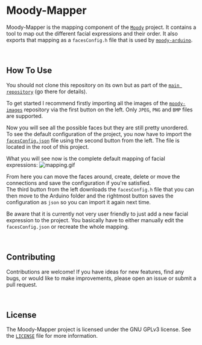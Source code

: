 # Moody-Mapper

Moody-Mapper is the mapping component of the [`Moody`](https://github.com/tsomic/moody) project. It contains a tool to map out the different facial expressions and their order. It also exports that mapping as a `facesConfig.h` file that is used by [`moody-arduino`](https://github.com/tsomic/moody-arduino).

<br/>

## How To Use

You should not clone this repository on its own but as part of the [`main repository`](https://github.com/tsomic/moody) (go there for details).

<!-- To use this tool, open the [`index.html`](https://github.com/tsomic/moody-mapper/blob/main/src/index.html) in any browser. -->

To get started I recommend firstly importing all the images of the [`moody-images`](https://github.com/tsomic/moody-images) repository via the first button on the left. Only `JPEG`, `PNG` and `BMP` files are supported.

Now you will see all the possible faces but they are still pretty unordered.  
To see the default configuration of the project, you now have to import the [`facesConfig.json`](https://github.com/tsomic/moody-mapper/blob/main/facesConfig.json) file using the second button from the left. The file is located in the root of this project.

What you will see now is the complete default mapping of facial expressions:
![mapping.gif](https://raw.githubusercontent.com/tsomic/moody/main/assets/mapping.gif)

From here you can move the faces around, create, delete or move the connections and save the configuration if you're satisfied.  
The third button from the left downloads the `facesConfig.h` file that you can then move to the Arduino folder and the rightmost button saves the configuration as `json` so you can import it again next time.

Be aware that it is currently not very user friendly to just add a new facial expression to the project. You basically have to either manually edit the `facesConfig.json` or recreate the whole mapping.

<br/>

## Contributing

Contributions are welcome! If you have ideas for new features, find any bugs, or would like to make improvements, please open an issue or submit a pull request.

<br/>

## License

The Moody-Mapper project is licensed under the GNU GPLv3 license. See the [`LICENSE`](https://github.com/tsomic/moody-mapper/blob/main/LICENSE) file for more information.
